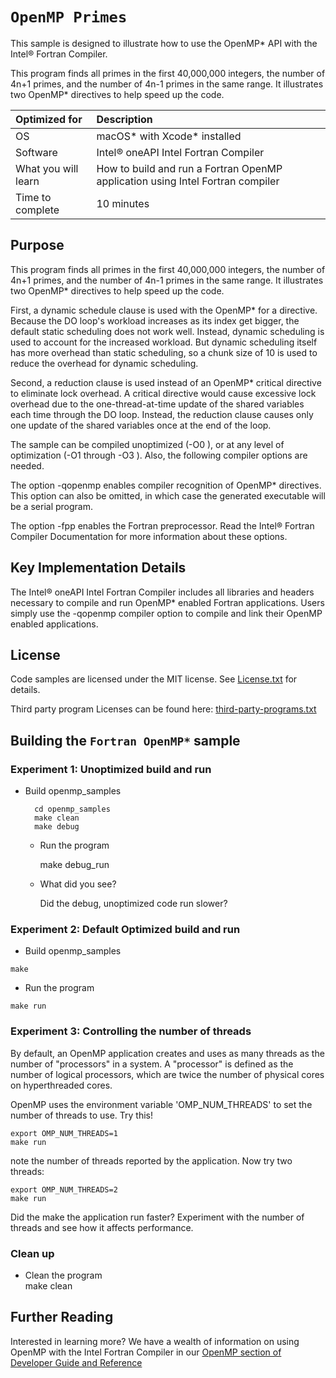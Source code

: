 # `OpenMP Primes`
This sample is designed to illustrate how to use 
the OpenMP* API with the Intel® Fortran Compiler.

This program finds all primes in the first 40,000,000 integers, 
the number of 4n+1 primes, and the number of 4n-1 primes in the same range. 
It illustrates two OpenMP* directives to help speed up the code.

  
| Optimized for                     | Description
|:---                               |:---
| OS                                | macOS* with Xcode* installed 
| Software                          | Intel&reg; oneAPI Intel Fortran Compiler
| What you will learn               | How to build and run a Fortran OpenMP application using Intel Fortran compiler
| Time to complete                  | 10 minutes

## Purpose

This program finds all primes in the first 40,000,000 integers, the number of 4n+1 primes, 
and the number of 4n-1 primes in the same range. It illustrates two OpenMP* directives 
to help speed up the code.

First, a dynamic schedule clause is used with the OpenMP* for a directive. 
Because the DO loop's workload increases as its index get bigger, 
the default static scheduling does not work well. Instead, dynamic scheduling 
is used to account for the increased workload. 
But dynamic scheduling itself has more overhead than static scheduling, 
so a chunk size of 10 is used to reduce the overhead for dynamic scheduling.

Second, a reduction clause is used instead of an OpenMP* critical directive 
to eliminate lock overhead. A critical directive would cause excessive lock overhead 
due to the one-thread-at-time update of the shared variables each time through the DO loop. 
Instead, the reduction clause causes only one update of the shared variables once at the end of the loop.

The sample can be compiled unoptimized (-O0 ), or at any level of 
optimization (-O1 through -O3 ). Also, the following compiler options are needed.

The option -qopenmp enables compiler recognition of OpenMP* directives. 
This option can also be omitted, in which case the generated executable will be a serial program.

The option -fpp enables the Fortran preprocessor.
Read the Intel® Fortran Compiler Documentation for more information about these options.

## Key Implementation Details
The Intel&reg; oneAPI Intel Fortran Compiler includes all libraries and headers necessary to compile and run OpenMP* enabled Fortran applications. Users simply use the -qopenmp compiler option to compile and link their OpenMP enabled applications. 

## License  
Code samples are licensed under the MIT license. See
[License.txt](https://github.com/oneapi-src/oneAPI-samples/blob/master/License.txt) for details.

Third party program Licenses can be found here: [third-party-programs.txt](https://github.com/oneapi-src/oneAPI-samples/blob/master/third-party-programs.txt)

## Building the `Fortran OpenMP*` sample  

### Experiment 1: Unoptimized build and run
* Build openmp_samples

        cd openmp_samples 
        make clean 
        make debug

   * Run the program

        make debug_run

   * What did you see?

     Did the debug, unoptimized code run slower? 
     
### Experiment 2: Default Optimized build and run 

   * Build openmp_samples

    make 
   * Run the program

    make run  

### Experiment 3: Controlling the number of threads
By default, an OpenMP application creates and uses as many threads as the number of  "processors" in a system.  A "processor" is defined as the number of logical processors, which are twice the number of physical cores on hyperthreaded cores.

OpenMP uses the environment variable 'OMP_NUM_THREADS' to set the number of threads to use.  Try this!

    export OMP_NUM_THREADS=1
    make run
note the number of threads reported by the application.  Now try two threads:

    export OMP_NUM_THREADS=2
    make run
Did the make the application run faster?  Experiment with the number of threads and see how it affects performance.

### Clean up 
   * Clean the program  
    make clean

## Further Reading
Interested in learning more?  We have a wealth of information 
on using OpenMP with the Intel Fortran Compiler in our 
[OpenMP section of Developer Guide and Reference][1]

[1]: https://software.intel.com/content/www/us/en/develop/documentation/fortran-compiler-developer-guide-and-reference/top/optimization-and-programming-guide/openmp-support.html "Developer Guide and Reference"
